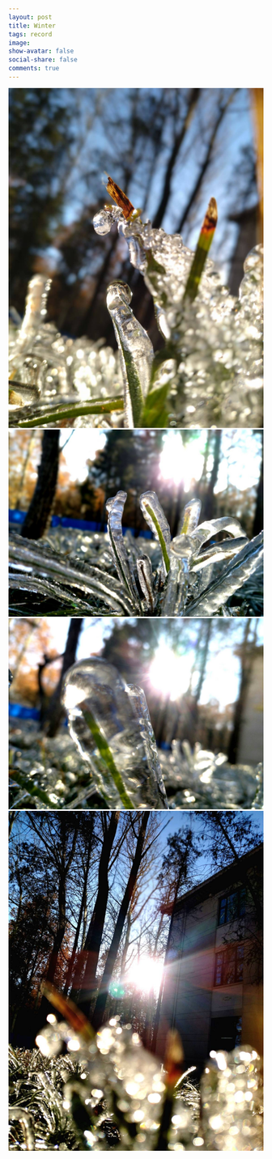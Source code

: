 ```yaml
---
layout: post
title: Winter
tags: record
image:
show-avatar: false
social-share: false
comments: true
---
```

![1](/assets/img/winter1.jpg)
![1](/assets/img/winter2.jpg)
![1](/assets/img/winter3.jpg)
![1](/assets/img/winter4.jpg)
